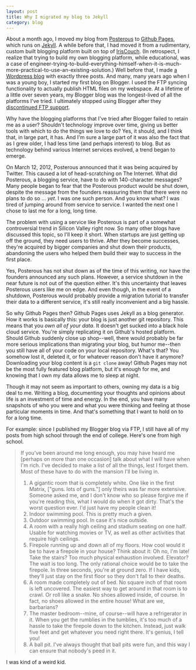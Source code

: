 ```yaml
---
layout: post
title: Why I migrated my blog to Jekyll
category: blog
---
```


About a month ago, I moved my blog from [Posterous](http://posterous.com) to [Github Pages](http://pages.github.com/), which runs on [Jekyll](https://github.com/mojombo/jekyll). A while before that, I had moved it from a rudimentary, custom built blogging platform built on top of [IrisCouch](http://iriscouch.com). (In retrospect, I realize that trying to build my own blogging platform, while educational, was a case of engineer-trying-to-build-everything-himself-when-it-is-much-more-practical-to-use-an-existing-solution.) Well before that, I made [a Wordpress blog](http://gordonkoo.wordpress.com) with exactly three posts. And many, many years ago when I was a young boy, I started my first blog on Blogger. I used the FTP syncing functionality to actually publish HTML files on my webspace. At a lifetime of a little over seven years, my Blogger blog was the longest-lived of all the platforms I've tried. I ultimately stopped using Blogger after they [discontinued FTP support](http://buzz.blogger.com/2010/01/important-note-to-ftp-users.html).

Why have the blogging platforms that I've tried after Blogger failed to retain me as a user? Shouldn't technology improve over time, giving us better tools with which to do the things we love to do? Yes, it should, and I think that, in large part, it has. And I'm sure a large part of it was also the fact that as I grew older, I had less time (and perhaps interest) to blog. But as technology behind various Internet services evolved, a trend began to emerge.

On March 12, 2012, Posterous announced that it was being acquired by Twitter. This caused a lot of head-scratching on The Internet. What did Posterous, a blogging service, have to do with 140-character messages? Many people began to fear that the Posterous product would be shut down, despite the message from the founders reassuring them that there were no plans to do so ... _yet_. I was one such person. And you know what? I was tired of jumping around from service to service. I wanted the next one I chose to last me for a long, long time.

The problem with using a service like Posterous is part of a somewhat controversial trend in Silicon Valley right now. So many other blogs have discussed this topic, so I'll keep it short. When startups are just getting up off the ground, they need users to thrive. After they become successes, they're acquired by bigger companies and shut down their products, abandoning the users who helped them build their way to success in the first place.

Yes, Posterous has not shut down as of the time of this writing, nor have the founders announced any such plans. However, a service shutdown in the near future is not out of the question either. It's this uncertainty that leaves Posterous users like me on edge. And even though, in the event of a shutdown, Posterous would probably provide a migration tutorial to transfer their data to a different service, it's still really inconvenient and a big hassle.

So why Github Pages then? Github Pages uses Jekyll as a blog generator. How it works is basically this: your blog is just another git repository. This means that you _own all of your data_. It doesn't get sucked into a black hole cloud service. You're simply replicating it on Github's hosted platform. Should Github suddenly close up shop--well, there would probably be far more serious implications than migrating your blog, but humor me--then you still have all of your code on your local repository. What's that? You somehow lost it, deleted it, or for whatever reason don't have it anymore? Downloading your blog content is a `git clone` away! Github Pages may not be the most fully featured blog platform, but it's enough for me, and knowing that I own my data allows me to sleep at night.

Though it may not seem as important to others, owning my data is a big deal to me. Writing a blog, documenting your thoughts and opinions about life is an investment of time and energy. In the end, you have many snapshots of who you were and what you were thinking and feeling at those particular moments in time. And that's something that I want to hold on to for a long time.

For example: since I published my Blogger blog via FTP, I still have all of my posts from high school through the end of college. Here's one from high school.

> If you've been around me long enough, you may have heard me \[perhaps on more than one occasion\] talk about what I will have when I'm rich. I've decided to make a list of all the things, lest I forget them. Most of these have to do with the mansion I'll be living in.
> 
> 1. A gigantic room that is completely white. One like in the first Matrix, \["guns. lots of guns."\] only theirs was far more extensive. Someone asked me, and I don't know who so please forgive me if you're reading this, what I would do when it got dirty. That's the worst question ever. I'd just have my people clean it!
> 2. Indoor swimming pool. This is pretty much a given.
> 3. Outdoor swimming pool. In case it's nice outside.
> 4. A room with a really high ceiling and stadium seating on one half. Usable for watching movies or TV, as well as other activities that require high ceilings.
> 5. Firepole running up and down all of my floors. How cool would it be to have a firepole in your house? Think about it: Oh no, I'm late! Take the stairs? Too much physical exhaustion involved. Elevator? The wait is too long. The only rational choice would be to take the firepole. In three seconds, you're at ground zero. If I have kids, they'll just stay on the first floor so they don't fall to their deaths.
> 6. A room made completely out of bed. No square inch of that room is left uncovered. The easiest way to get around in that room is to crawl. Or roll like a snake. No shoes allowed inside, of course. In fact, no shoes allowed in the entire house! What are we, barbarians?
> 7. The master bedroom--mine, of course--will have a refrigerator in it. When you get the rumblies in the tumblies, it's too much of a hassle to take the firepole down to the kitchen. Instead, just walk five feet and get whatever you need right there. It's genius, I tell you!
> 8. A ball pit. I've always thought that ball pits were fun, and this way I can ensure that nobody's peed in it.

I was kind of a weird kid.

